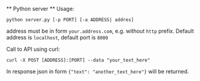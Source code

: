 ** Python server **
Usage:

`python server.py [-p PORT] [-a ADDRESS| addres]`

address must be in form `your.address.com`, e.g. without `http` prefix.
Default address is `localhost`, default port is `8000`

Call to API using curl:

`curl -X POST [ADDRESS]:[PORT] --data "your_text_here"`

In response json in form `{"text": "another_text_here"}` will be returned.
